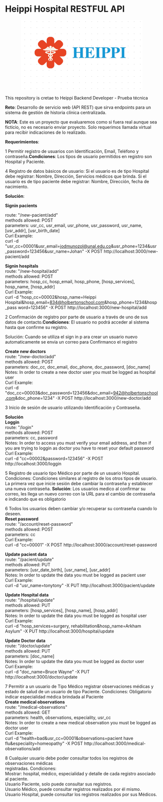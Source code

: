 # Heippi Hospital RESTFUL API
<p align="center"> <img src="Logo_Heippi_Hospital.png"/> </p>
This repository is cretae to Heippi Backend Developer - Prueba técnica

**Reto**: Desarrollo de servicio web (API REST) que sirva endpoints para un sistema de gestión de
historia clínica centralizada.

**NOTA**: Este es un proyecto que evaluaremos como si fuera real aunque sea ficticio, no es necesario
enviar proyecto. Solo requerimos llamada virtual para recibir indicaciones de lo realizado.

**Requerimientos**:

1 Permitir registro de usuarios con Identificación, Email, Teléfono y
contraseña.**Condiciones**: Los tipos de usuario permitidos en registro son Hospital y Paciente.

4 Registro de datos básicos de usuario:
Si el usuario es de tipo Hospital debe registrar: Nombre, Dirección, Servicios
médicos que brinda.
Si el usuario es de tipo paciente debe registrar: Nombre, Dirección, fecha de
nacimiento.

**Solución**:

**Signin pacients**  

route: "/new-pacient/add"  
methods allowed: POST  
parameters: usr_cc, usr_email, usr_phone, usr_password, usr_name, [usr_addr], [usr_birth_date]  
Curl Example:  
curl -d "usr_cc=00001&usr_email=jodmunozol@unal.edu.co&usr_phone=1234&usr_password=123456&usr_name=Johan" -X POST http://localhost:3000/new-pacient/add  

**Signin hospitals**  
route: "/new-hospital/add"  
methods allowed: POST  
parameters: hosp_cc, hosp_email, hosp_phone, [hosp_services], hosp_name, [hosp_addr]  
Curl Example:  
curl -d "hosp_cc=00002&hosp_name=Heippi Hospital&hosp_email=834@holbertonschool.com&hosp_phone=1234&hosp_pass	word=123456" -X POST http://localhost:3000/new-hospital/add  

2 Confirmación de registro por parte de usuario a través de uno de sus datos de
contacto.**Condiciones**: El usuario no podrá acceder al sistema hasta que confirme su registro.

Solución: Cuando se utiliza el sign in p      ara crear un usuario nuevo automaticamente se envia un correo para Confirmanco el registro  

**Create new doctors**  
route: "/new-doctor/add"  
methods allowed: POST  
parameters: doc_cc, doc_email, doc_phone, doc_password, [doc_name]  
Notes: In order to create a new doctor user you must be logged as hospital user  
Curl Example:  
curl -d "doc_cc=00003&doc_password=123456&doc_email=942@holbertonschool.com&doc_phone=1234" -X POST http://localhost:3000/new-doctor/add  

3 Inicio de sesión de usuario utilizando Identificación y Contraseña.

**Solución**  
**Loggin**  
route: "/login"  
methods allowed: POST  
parameters: cc, password  
Notes: In order to access you must verify your email address, and then if you are trying to loggin as doctor you have to reset your default password  
Curl Example:  
curl -d "cc=00002&password=123456" -X POST http://localhost:3000/loggin

5 Registro de usuario tipo Médico por parte de un usuario Hospital. Condiciones:
Condiciones similares al registro de los otros tipos de usuario.  
La primera vez que inicie sesión debe cambiar la contraseña y establecer una nueva
contraseña.
**Solución**: Los usuarios medico al confirmar su correo, les llega un nuevo correo con la URL para el cambio de contraseña e indicando que es obligatorio

6 Todos los usuarios deben cambiar y/o recuperar su contraseña cuando lo deseen.  
**Reset password**  
route: "/account/reset-password"  
methods allowed: POST  
parameters: cc  
Curl Example:  
curl -d "cc=00001" -X POST http://localhost:3000/account/reset-password  


**Update pacient data**  
route: "/pacient/update"  
methods allowed: PUT  
parameters: [usr_date_birth], [usr_name], [usr_addr]  
Notes: In order to update the data you must be logged as pacient user  
Curl Example:  
curl -d "usr_name=tonytony" -X PUT http://localhost:3000/pacient/update  

**Update Hospital data**  
route: "/hospital/update"  
methods allowed: PUT  
parameters: [hosp_services], [hosp_name], [hosp_addr]  
Notes: In order to update the data you must be logged as hospital user  
Curl Example:  
curl -d "hosp_services=surgery, rehabilitation&hosp_name=Arkham Asylum" -X PUT http://localhost:3000/hospital/update  

**Update Doctor data**  
route: "/doctor/update"  
methods allowed: PUT  
parameters: [doc_name]  
Notes: In order to update the data you must be logged as doctor user  
Curl Example:  
curl -d "doc_name=Bruce Wayne" -X PUT http://localhost:3000/doctor/update

7 Permitir a un usuario de Tipo Médico registrar observaciones médicas y estado de salud
de un usuario de tipo Paciente. Condiciones: Obligatorio indicar especialidad médica brindada al Paciente  
**Create medical observations**  
route: "/medical-observations"  
methods allowed: GET  
parameters: health, observations, especiality, usr_cc  
Notes: In order to create a new medical observation you must be logged as doctor user  
Curl Example:  
curl -d "health=bad&usr_cc=00001&observations=pacient have flu&especiality=homeopathy" -X POST http://localhost:3000/medical-observations/add  

8 Cualquier usuario debe poder consultar todos los registros de observaciones médicas  
registradas. Condiciones:  
Mostrar: hospital, médico, especialidad y detalle de cada registro asociado al
paciente.  
Usuario Paciente, solo puede consultar sus registros.  
Usuario Médico, puede consultar registros realizados por él mismo.  
Usuario Hospital, puede consultar los registros realizados por sus Médicos.  
